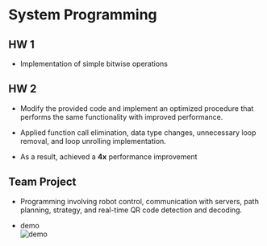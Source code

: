 # System Programming
## HW 1
- Implementation of simple bitwise operations

## HW 2
- Modify the provided code and implement an optimized procedure that performs the same functionality with improved performance. 

- Applied function call elimination, data type changes, unnecessary loop removal, and loop unrolling implementation.

- As a result, achieved a **4x** performance improvement


## Team Project
- Programming involving robot control, communication with servers, path planning, strategy, and real-time QR code detection and decoding.

- demo   
![demo](https://github.com/99sphere/2024-Spring-System-Programming/assets/59161083/beb5565a-b684-4464-973a-12047003a68c)
